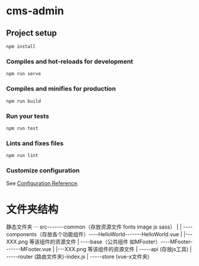 # cms-admin

## Project setup
```
npm install
```

### Compiles and hot-reloads for development
```
npm run serve
```

### Compiles and minifies for production
```
npm run build
```

### Run your tests
```
npm run test
```

### Lints and fixes files
```
npm run lint
```

### Customize configuration
See [Configuration Reference](https://cli.vuejs.org/config/).

# 文件夹结构
静态文件夹
···
src-------common（存放资源文件 fonts image js sass）
      |
      |
      ----components（存放各个功能组件）----HelloWorld-------HelloWorld.vue 
      |                                                  |---XXX.png 等该组件的资源文件
      |
      ----base（公共组件 如MFooter）----MFooter-------MFooter.vue 
      |                                                  |---XXX.png 等该组件的资源文件
      |
      -----api (存放js工具)
      |
      -----router (路由文件夹)-index.js
      |
      -----store (vue-x文件夹)     